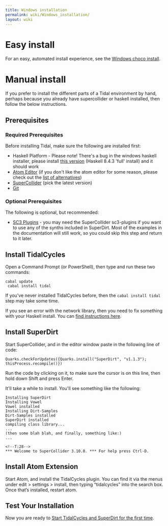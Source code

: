 ```yaml
---
title: Windows installation
permalink: wiki/Windows_installation/
layout: wiki
---
```


<translate>

# Easy install

For an easy, automated install experience, see the [Windows choco
install](/wiki/Windows_choco_install "wikilink").

# Manual install

If you prefer to install the different parts of a Tidal environment by
hand, perhaps because you already have supercollider or haskell
installed, then follow the below instructions.

## Prerequisites

### Required Prerequisites

Before installing Tidal, make sure the following are installed first:

-   Haskell Platform - Please note! There's a bug in the windows haskell
    installer, please install [this
    version](https://www.haskell.org/platform/download/8.4.3/HaskellPlatform-8.4.3-full-x86_64-setup.exe)
    (Haskell 8.4.3 'full' install) and it should work
-   [Atom Editor](https://atom.io/) (if you don't like the atom editor
    for some reason, please check out the [list of
    alternatives](/wiki/List_of_tidal_editors "wikilink"))
-   [SuperCollider](http://supercollider.github.io/download) (pick the
    latest version)
-   [Git](https://git-scm.com/)

### Optional Prerequisites

The following is optional, but recommended:

-   [SC3 Plugins](https://supercollider.github.io/sc3-plugins/) - you
    may need the SuperCollider sc3-plugins if you want to use any of the
    synths included in SuperDirt. Most of the examples in the
    documentation will still work, so you could skip this step and
    return to it later.

## Install TidalCycles

Open a Command Prompt (or PowerShell), then type and run these two
commands:

`cabal update`  
` cabal install tidal`

If you've never installed TidalCycles before, then the
`cabal install tidal` step may take some time.

If you see an error with the network library, then you need to fix
something with your Haskell install. You can [find instructions
here](https://forum.toplap.org/t/trouble-launching-tidal-in-atom/678/3).

## Install SuperDirt

Start SuperCollider, and in the editor window paste in the following
line of code:

    Quarks.checkForUpdates({Quarks.install("SuperDirt", "v1.1.3"); thisProcess.recompile()})

Run the code by clicking on it, to make sure the cursor is on this line,
then hold down Shift and press Enter.

It'll take a while to install. You'll see something like the following:

``` plaintext
Installing SuperDirt
Installing Vowel
Vowel installed
Installing Dirt-Samples
Dirt-Samples installed
SuperDirt installed
compiling class library...
...
(then some blah blah, and finally, something like:)
...

<!--T:28-->
*** Welcome to SuperCollider 3.10.0. *** For help press Ctrl-D.
```

## Install Atom Extension

Start Atom, and install the TidalCycles plugin. You can find it via the
menus under edit &gt; settings &gt; install, then typing “tidalcycles”
into the search box. Once that’s installed, restart atom.

## Test Your Installation

Now you are ready to [Start TidalCycles and SuperDirt for the first
time](/wiki/Start_tidalcycles_and_superdirt_for_the_first_time "wikilink").
</translate>
